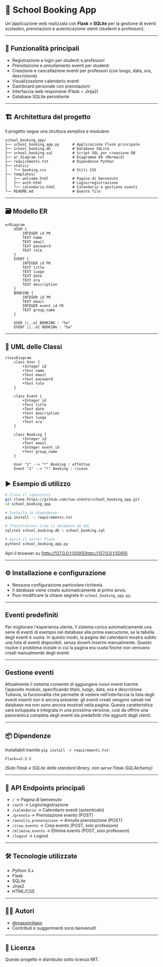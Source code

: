 # 📘 School Booking App

Un'applicazione web realizzata con **Flask** e **SQLite** per la gestione di eventi scolastici, prenotazioni e autenticazione utenti (studenti e professori).

---

## 🚀 Funzionalità principali

- Registrazione e login per studenti e professori
- Prenotazione e annullamento eventi per studenti
- Creazione e cancellazione eventi per professori (con luogo, data, ora, descrizione)
- Visualizzazione calendario eventi
- Dashboard personale con prenotazioni
- Interfaccia web responsive (Flask + Jinja2)
- Database SQLite persistente

---

## 🏗 Architettura del progetto

Il progetto segue una struttura semplice e modulare:

```
school_booking_app/
├── school_booking_app.py      # Applicazione Flask principale
├── school_booking.db          # Database SQLite
├── school_booking.sql         # Script SQL per creazione DB
├── er_diagram.txt             # Diagramma ER (Mermaid)
├── requirements.txt           # Dipendenze Python
├── static/
│   └── booking.css            # Stili CSS
├── templates/
│   ├── welcome.html           # Pagina di benvenuto
│   ├── auth.html              # Login/registrazione
│   └── calendario.html        # Calendario e gestione eventi
└── README.md                  # Questo file
```

---

## 🗃 Modello ER

```mermaid
erDiagram
    USER {
        INTEGER id PK
        TEXT name
        TEXT email
        TEXT password
        TEXT role
    }
    EVENT {
        INTEGER id PK
        TEXT title
        TEXT luogo
        TEXT date
        TEXT ora
        TEXT description
    }
    BOOKING {
        INTEGER id PK
        TEXT email
        INTEGER event_id FK
        TEXT group_name
    }

    USER ||..o{ BOOKING : "ha"
    EVENT ||..o{ BOOKING : "ha"
```

---

## 🧩 UML delle Classi


```mermaid
classDiagram
    class User {
        +Integer id
        +Text name
        +Text email
        +Text password
        +Text role
    }

    class Event {
        +Integer id
        +Text title
        +Text date
        +Text description
        +Text luogo
        +Text ora
    }

    class Booking {
        +Integer id
        +Text email
        +Integer event_id
        +Text group_name
    }

    User "1" --> "*" Booking : effettua
    Event "1" --> "*" Booking : riceve
```


## ▶️ Esempio di utilizzo

```bash
# Clona il repository
git clone https://github.com/tuo-utente/school_booking_app.git
cd school_booking_app

# Installa le dipendenze
pip install -r requirements.txt

# (Facoltativo) Crea il database da SQL
sqlite3 school_booking.db < school_booking.sql

# Avvia il server Flask
python3 school_booking_app.py
```

Apri il browser su [http://127.0.0.1:5000](http://127.0.0.1:5000)

---

## ⚙️ Installazione e configurazione

- Nessuna configurazione particolare richiesta.
- Il database viene creato automaticamente al primo avvio.
- Puoi modificare la chiave segreta in `school_booking_app.py`.

---

## Eventi predefiniti

Per migliorare l'esperienza utente, il sistema carica automaticamente una serie di eventi di esempio nel database alla prima esecuzione, se la tabella degli eventi è vuota. In questo modo, la pagina del calendario mostra subito una lista di eventi disponibili, senza doverli inserire manualmente. Questo risolve il problema iniziale in cui la pagina era vuota finché non venivano creati manualmente degli eventi.

---

## Gestione eventi

Attualmente il sistema consente di aggiungere nuovi eventi tramite l’apposito modulo, specificando titolo, luogo, data, ora e descrizione. Tuttavia, la funzionalità che permette di vedere nell’interfaccia la lista degli eventi inseriti non è ancora presente: gli eventi creati vengono salvati nel database ma non sono ancora mostrati nella pagina. Questa caratteristica sarà sviluppata e integrata in una prossima versione, così da offrire una panoramica completa degli eventi sia predefiniti che aggiunti dagli utenti.

---

## 📦 Dipendenze

Installabili tramite `pip install -r requirements.txt`:

```
Flask==2.2.5
```

*(Solo Flask e SQLite della standard library, non serve Flask-SQLAlchemy)*

---

## 🔗 API Endpoints principali

- `/` → Pagina di benvenuto
- `/auth` → Login/registrazione
- `/calendario` → Calendario eventi (autenticato)
- `/prenota` → Prenotazione evento (POST)
- `/annulla_prenotazione` → Annulla prenotazione (POST)
- `/crea_evento` → Crea evento (POST, solo professore)
- `/elimina_evento` → Elimina evento (POST, solo professore)
- `/logout` → Logout

---

## 🛠 Tecnologie utilizzate

- Python 3.x
- Flask
- SQLite
- Jinja2
- HTML/CSS

---

## 👨‍💻 Autori

- [@massimiliano](https://github.com/massimiliano)  
- Contributi e suggerimenti sono benvenuti!

---

## 📄 Licenza

Questo progetto è distribuito sotto licenza MIT.